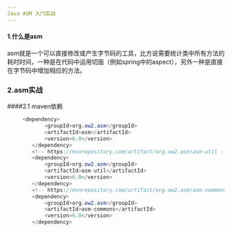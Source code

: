 ```yaml
---
Java ASM 入门实战
---
```

#### 1.什么是asm
asm就是一个可以直接修改或产生字节码的工具，比方说需要统计类中所有方法的耗时时间，一种是在代码中运用切面（例如spring中的aspect），另外一种是直接在字节码中增加相应的方法。
### 2.asm实战
####2.1 maven依赖
``` java
     <dependency>
            <groupId>org.ow2.asm</groupId>
            <artifactId>asm</artifactId>
            <version>6.0</version>
        </dependency>
        <!-- https://mvnrepository.com/artifact/org.ow2.asm/asm-util -->
        <dependency>
            <groupId>org.ow2.asm</groupId>
            <artifactId>asm-util</artifactId>
            <version>6.0</version>
        </dependency>
        <!-- https://mvnrepository.com/artifact/org.ow2.asm/asm-commons -->
        <dependency>
            <groupId>org.ow2.asm</groupId>
            <artifactId>asm-commons</artifactId>
            <version>6.0</version>
        </dependency>


```

###